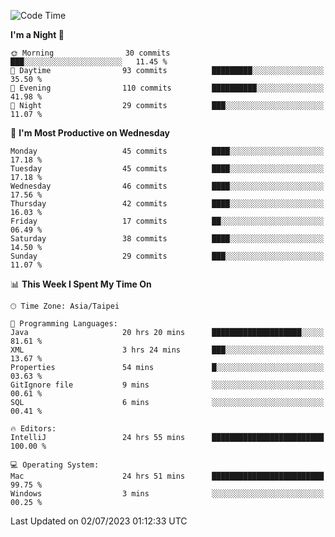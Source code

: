 <!--START_SECTION:waka-->
![Code Time](http://img.shields.io/badge/Code%20Time-187%20hrs%2013%20mins-blue)

**I'm a Night 🦉** 

```text
🌞 Morning                30 commits          ███░░░░░░░░░░░░░░░░░░░░░░   11.45 % 
🌆 Daytime                93 commits          █████████░░░░░░░░░░░░░░░░   35.50 % 
🌃 Evening                110 commits         ██████████░░░░░░░░░░░░░░░   41.98 % 
🌙 Night                  29 commits          ███░░░░░░░░░░░░░░░░░░░░░░   11.07 % 
```
📅 **I'm Most Productive on Wednesday** 

```text
Monday                   45 commits          ████░░░░░░░░░░░░░░░░░░░░░   17.18 % 
Tuesday                  45 commits          ████░░░░░░░░░░░░░░░░░░░░░   17.18 % 
Wednesday                46 commits          ████░░░░░░░░░░░░░░░░░░░░░   17.56 % 
Thursday                 42 commits          ████░░░░░░░░░░░░░░░░░░░░░   16.03 % 
Friday                   17 commits          ██░░░░░░░░░░░░░░░░░░░░░░░   06.49 % 
Saturday                 38 commits          ████░░░░░░░░░░░░░░░░░░░░░   14.50 % 
Sunday                   29 commits          ███░░░░░░░░░░░░░░░░░░░░░░   11.07 % 
```


📊 **This Week I Spent My Time On** 

```text
🕑︎ Time Zone: Asia/Taipei

💬 Programming Languages: 
Java                     20 hrs 20 mins      ████████████████████░░░░░   81.61 % 
XML                      3 hrs 24 mins       ███░░░░░░░░░░░░░░░░░░░░░░   13.67 % 
Properties               54 mins             █░░░░░░░░░░░░░░░░░░░░░░░░   03.63 % 
GitIgnore file           9 mins              ░░░░░░░░░░░░░░░░░░░░░░░░░   00.61 % 
SQL                      6 mins              ░░░░░░░░░░░░░░░░░░░░░░░░░   00.41 % 

🔥 Editors: 
IntelliJ                 24 hrs 55 mins      █████████████████████████   100.00 % 

💻 Operating System: 
Mac                      24 hrs 51 mins      █████████████████████████   99.75 % 
Windows                  3 mins              ░░░░░░░░░░░░░░░░░░░░░░░░░   00.25 % 
```


 Last Updated on 02/07/2023 01:12:33 UTC
<!--END_SECTION:waka-->
